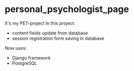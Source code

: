 # personal_psychologist_page
It's my PET-project 
In this project:
- content fields update from database
- session registration form saving in database

Now uses:
- Django framework
- PostgreSQL

